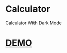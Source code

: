 # Calculator
Calculator With Dark Mode

<h1><a href="https://calculator-5md9x.kinsta.page/">DEMO</a></h1>
